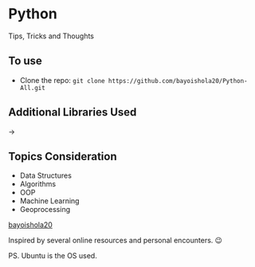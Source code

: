 # Python

Tips, Tricks and Thoughts

## To use

* Clone the repo: `git clone https://github.com/bayoishola20/Python-All.git`

## Additional Libraries Used

&rightarrow;


## Topics Consideration

* Data Structures
* Algorithms
* OOP
* Machine Learning
* Geoprocessing

[bayoishola20](bayoishola20.github.io)

Inspired by several online resources and personal encounters. :wink:

PS. Ubuntu is the OS used.